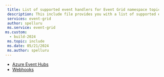 ```yaml
---
 title: List of supported event handlers for Event Grid namespace topics
 description: This include file provides you with a list of supported event handlers for Azure Event Grid namespace topics.
 services: event-grid
 author: spelluru
 ms.service: event-grid
ms.custom:
  - build-2024
 ms.topic: include
 ms.date: 05/21/2024
 ms.author: spelluru
---
```


- [Azure Event Hubs](../namespace-handler-event-hubs.md)
- [Webhooks](../namespace-handler-webhook.md)
